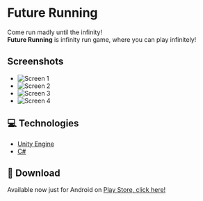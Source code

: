 # Future Running



Come run  madly until the infinity!</br>
**Future Running** is infinity run game, where you can play infinitely!

## Screenshots
  - ![Screen 1](/images/screen_1.png "Screen 1")
  - ![Screen 2](/images/screen_2.png "Screen 2")
  - ![Screen 3](/images/screen_3.png "Screen 3")
  - ![Screen 4](/images/screen_4.png "Screen 4")

## 💻 Technologies

- [Unity Engine](https://unity.com/)
- [C#](https://docs.microsoft.com/pt-br/dotnet/csharp/) 

## 🛒 Download 

Available now just for Android on [Play Store, click here!](https://play.google.com/store/apps/details?id=com.MarconyTechnologies.FutureRunning)